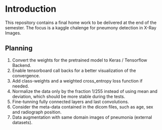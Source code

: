 # Introduction 

This repository contains a final home work to be delivered at the end of the semester. 
The focus is a kaggle chalenge for pneumony detection in X-Ray Images. 

## Planning

 1. Convert the weights for the pretrained model to Keras / Tensorflow Backend.
 2. Enable tensorboard call backs for a better visualization of the convergence.
 3. Add class-weights and a weighted cross_entropy loss function if needed.
 4. Normalize the data only by the fraction 1/255 instead of using mean and deviation, which should be more stable during the tests.
 5. Fine-tunning fully connected layers and last convolutions.
 6. Consider the meta-data contained in the dicom files, such as age, sex and radiograph position.
 7. Data augmentation with same domain images of pneumonia (external datasets). 


